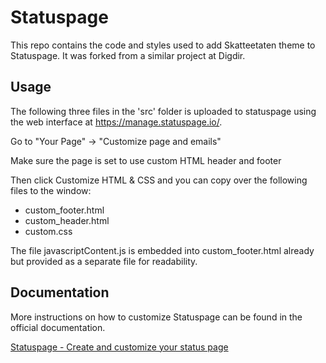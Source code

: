 # Statuspage

This repo contains the code and styles used to add Skatteetaten theme to Statuspage.
It was forked from a similar project at Digdir.

## Usage

The following three files in the 'src' folder is uploaded to statuspage using the web interface at https://manage.statuspage.io/.

Go to "Your Page" -> "Customize page and emails"

Make sure the page is set to use custom HTML header and footer

Then click Customize HTML & CSS and you can copy over the following files to the window:

- custom_footer.html
- custom_header.html
- custom.css

The file javascriptContent.js is embedded into custom_footer.html already but provided as a separate file for readability.

## Documentation

More instructions on how to customize Statuspage can be found in the official documentation.

[Statuspage - Create and customize your status page](https://support.atlassian.com/statuspage/docs/create-and-customize-your-status-page/)
